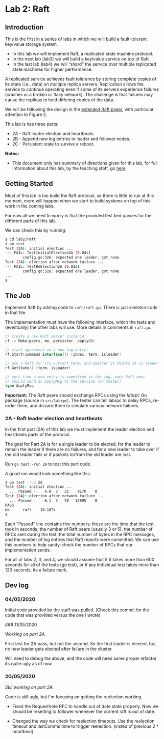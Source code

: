 # Lab 2: Raft

## Introduction

This is the first in a series of labs in which we will build a fault-tolerant key/value storage system.

* In this lab we will implement Raft, a replicated state machine protocol.
* In the next lab (lab3) we will build a key/value service on top of Raft.
* In the last lab (lab4) we will “shard” the service over multiple replicated state machines for higher performance.

A replicated service achieves fault tolerance by storing complete copies of its state (i.e., data) on multiple replica servers. Replication allows the service to continue operating even if some of its servers experience failures (crashes or a broken or flaky network). The challenge is that failures may cause the replicas to hold differing copies of the data.

We will be following the design in the [extended Raft paper](https://pdos.csail.mit.edu/6.824/papers/raft-extended.pdf), with particular attention to Figure 2.

This lab is has three parts:

* 2A - Raft leader election and heartbeats.
* 2B - Append new log entries to leader and follower nodes.
* 2C - Persistent state to survive a reboot.

**Notes:**

* This document only has summary of directions given for this lab, for full information about this lab, by the teaching staff, go [here](https://pdos.csail.mit.edu/6.824/labs/lab-raft.html)

## Getting Started

Most of this lab is too build the Raft protocol, so there is little to run at this moment, more will happen when we start to build systems on top of this work in the coming labs.

For now all we need to worry is that the provided test bed passes for the different parts of this lab.

We can check this by running:

```sh
$ cd lab2/raft
$ go test
Test (2A): initial election ...
--- FAIL: TestInitialElection2A (5.04s)
        config.go:326: expected one leader, got none
Test (2A): election after network failure ...
--- FAIL: TestReElection2A (5.03s)
        config.go:326: expected one leader, got none
...
$
```

## The Job

Implement Raft by adding code to `raft/raft.go`. There is just skeleton code in that file.

The implementation must have the following interface, which the tests and (eventually) the other labs will use. More details in comments in `raft.go`.

```go
// create a new Raft server instance:
rf := Make(peers, me, persister, applyCh)

// start agreement on a new log entry:
rf.Start(command interface{}) (index, term, isleader)

// ask a Raft for its current term, and whether it thinks it is leader
rf.GetState() (term, isLeader)

// each time a new entry is committed to the log, each Raft peer
// should send an ApplyMsg to the service (or tester).
type ApplyMsg
```

**Important:** The Raft peers should exchange RPCs using the *labrpc* Go package (source in `src/labrpc`). The tester can tell labrpc to delay RPCs, re-order them, and discard them to simulate various network failures.


### 2A - Raft leader election and heartbeats

In the first part (2A) of this lab we must implement the leader election and heartbeats parts of the protocol.

The goal for Part 2A is for a single leader to be elected, for the leader to remain the leader if there are no failures, and for a new leader to take over if the old leader fails or if packets to/from the old leader are lost.

Run `go test -run 2A` to test this part code.

A good run would look something like this:

```sh
$ go test -run 2A
Test (2A): initial election ...
  ... Passed --   4.0  3   32    9170    0
Test (2A): election after network failure ...
  ... Passed --   6.1  3   70   13895    0
PASS
ok      raft    10.187s
$
```

Each "Passed" line contains five numbers; these are the time that the test took in seconds, the number of Raft peers (usually 3 or 5), the number of RPCs sent during the test, the total number of bytes in the RPC messages, and the number of log entries that Raft reports were committed.
We can use this numbers to help sanity-check the number of RPCs that our implementation sends.

For all of labs 2, 3, and 4, we should assume that if it takes more than 600 seconds for all of the tests (go test), or if any individual test takes more than 120 seconds, its a failure mark.

## Dev log

### 04/05/2020

Initial code provided by the staff was pulled. (Check this commit for the code that was provided versus the one I wrote)

### 11/05/2020

*Working on part 2A.*

First test for 2A pass, but not the second. So the first leader is elected, but no new leader gets elected after failure in the cluster.

Will need to debug the above, and the code will need some proper refactor its quite ugly as of now.

### 20/05/2020

*Still working on part 2A.*

Code is still ugly, but I'm focusing on getting the reelection working.

* Fixed the RequestVote RFC to handle out of date state properly. Now we should be resetting to follower whenever the current raft is out of date.

* Changed the way we check for reelection timeouts. Use the reelection timeout and lastComms time to trigger reelection. (insted of previous 2 * heartbeat)